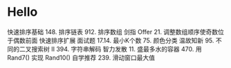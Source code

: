 # Hello
快速排序基础 148. 排序链表 912. 排序数组 剑指 Offer 21. 调整数组顺序使奇数位于偶数前面 快速排序扩展 面试题 17.14. 最小K个数 75. 颜色分类 温故知新 95. 不同的二叉搜索树 II 394. 字符串解码 智力发散 11. 盛最多水的容器 470. 用 Rand7() 实现 Rand10() 自学推荐 239. 滑动窗口最大值
